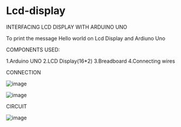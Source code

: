 # Lcd-display
INTERFACING LCD DISPLAY WITH ARDUINO UNO

  To print the message Hello world on Lcd Display and Ardiuno Uno 

COMPONENTS USED:

1.Arduino UNO
2.LCD Display(16*2)
3.Breadboard
4.Connecting wires


CONNECTION


![image](https://user-images.githubusercontent.com/127237854/229302803-a0ae389e-5e4e-4c02-a40e-b2a3764ce7ac.png)


![image](https://user-images.githubusercontent.com/127237854/229302735-e3056f3e-96e1-469a-bc00-9e8c826e8fa6.png)



CIRCUIT


![image](https://user-images.githubusercontent.com/127237854/229302602-5da46903-346d-440a-ae6f-04bd9c45eef0.png)
